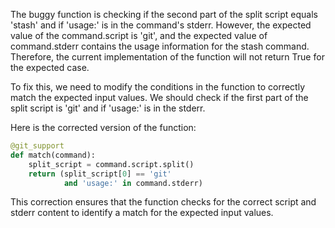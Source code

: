 The buggy function is checking if the second part of the split script equals 'stash' and if 'usage:' is in the command's stderr. However, the expected value of the command.script is 'git', and the expected value of command.stderr contains the usage information for the stash command. Therefore, the current implementation of the function will not return True for the expected case.

To fix this, we need to modify the conditions in the function to correctly match the expected input values. We should check if the first part of the split script is 'git' and if 'usage:' is in the stderr.

Here is the corrected version of the function:

```python
@git_support
def match(command):
    split_script = command.script.split()
    return (split_script[0] == 'git'
            and 'usage:' in command.stderr)
```

This correction ensures that the function checks for the correct script and stderr content to identify a match for the expected input values.